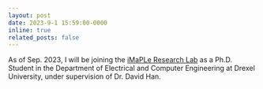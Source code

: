 ```yaml
---
layout: post
date: 2023-9-1 15:59:00-0000
inline: true
related_posts: false
---
```


As of Sep. 2023, I will be joining the <a href='https://research.coe.drexel.edu/ece/imaple/'>iMaPLe Research Lab</a> as a Ph.D. Student in the Department of Electrical and Computer Engineering at Drexel University, under supervision of Dr. David Han.
